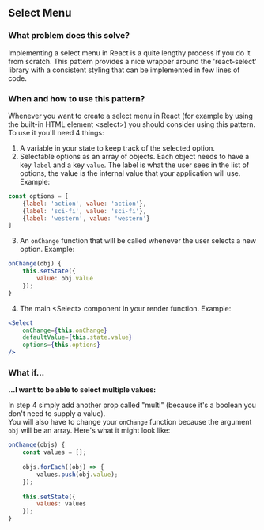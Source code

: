Select Menu
---

### What problem does this solve?

Implementing a select menu in React is a quite lengthy process if you do it from scratch.
This pattern provides a nice wrapper around the 'react-select' library with a consistent styling that can be implemented in few lines of code.


### When and how to use this pattern?

Whenever you want to create a select menu in React (for example by using the built-in HTML element \<select\>) you should consider using this pattern.
To use it you'll need 4 things:

1. A variable in your state to keep track of the selected option.
2. Selectable options as an array of objects. Each object needs to have a key `label` and a key `value`.
The label is what the user sees in the list of options, the value is the internal value that your application will use.
Example:
```javascript
const options = [
    {label: 'action', value: 'action'},
    {label: 'sci-fi', value: 'sci-fi'},
    {label: 'western', value: 'western'}
]
```

3. An `onChange` function that will be called whenever the user selects a new option.
Example:

```javascript
onChange(obj) {
    this.setState({
        value: obj.value
    });
}
```

4. The main \<Select\> component in your render function.
Example:
```jsx
<Select
    onChange={this.onChange}
    defaultValue={this.state.value}
    options={this.options}
/>
```

### What if…
**…I want to be able to select multiple values:**

In step 4 simply add another prop called "multi" (because it's a boolean you don't need to supply a value).  
You will also have to change your `onChange` function because the argument `obj` will be an array.
Here's what it might look like:

```javascript
onChange(objs) {
    const values = [];
    
    objs.forEach((obj) => {
        values.push(obj.value);
    });
    
    this.setState({
        values: values
    });
}
```




